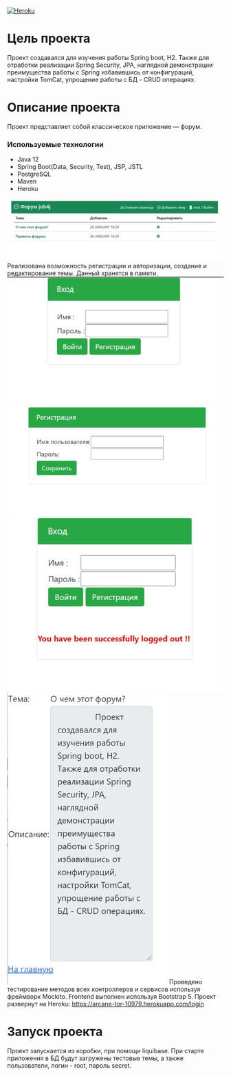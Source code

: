 [![Heroku](https://img.shields.io/badge/Heroku-430098?style=flat&logo=Heroku&logoColor=white)](https://arcane-tor-10979.herokuapp.com/login)

# Цель проекта
Проект создавался для изучения работы Spring boot, H2.
 Также для отработки реализации Spring Security, JPA, наглядной демонстрации 
 преимущества работы с Spring избавившись от конфигураций, настройки TomCat,
  упрощение работы с БД - CRUD операциях.
# Описание проекта
Проект представляет собой классическое приложение — форум.

### Используемые технологии
* Java 12
* Spring Boot(Data, Security, Test), JSP, JSTL
* PostgreSQL
* Maven
* Heroku

![ScreenShot](images/4.jpg)
Реализована возможность регистрации и авторизации, создание и редактирование темы. Данный хранятся в памяти.
![ScreenShot](images/1.jpg)
![ScreenShot](images/3.jpg)
![ScreenShot](images/6.jpg)
![ScreenShot](images/5.jpg)
Проведено тестирование методов всех контроллеров и сервисов используя фреймворк Mockito.
Frontend выполнен используя Bootstrap 5.
Проект развернут на Heroku:
https://arcane-tor-10979.herokuapp.com/login
# Запуск проекта
Проект запускается из коробки, при помощи liquibase. 
При старте приложения в БД будут загружены тестовые темы, а также пользователи, 
логин - root, пароль secret.

